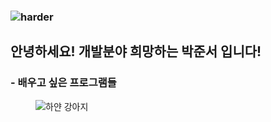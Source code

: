 
### ![harder](https://capsule-render.vercel.app/api?type=waving&height=300&color=gradient&text=ParkJun-seo)

## 안녕하세요! 개발분야 희망하는 박준서 입니다!

###  - 배우고 싶은 프로그램들
<figure>
    <img src="https://i.esdrop.com/d/f/tLVjhTbXns/cvbeGtiwIM.png" alt="하얀 강아지"><width="100" height="100">
</figure>
